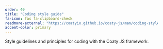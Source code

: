 ```yaml
---
order: 40
title: "Coding style guide"
fa-icon: fas fa-clipboard-check
readmore-external: "https://coatyio.github.io/coaty-js/man/coding-style-guide/"
accent-color: primary
---
```


Style guidelines and principles for coding with the Coaty JS framework.
